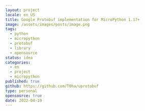 ```yaml
---
layout: project
locale: en_US
title: Google Protobuf implementation for MicroPython 1.17+
image: /assets/images/posts/image.png
tags:
  - python
  - micropython
  - protobuf
  - library
  - opensource
status: idea
categories:
  - en
  - project
  - micropython
published: true
github: https://github.com/T0ha/uprotobuf
type: personal
opensource: true
date: 2022-04-19
---
```



